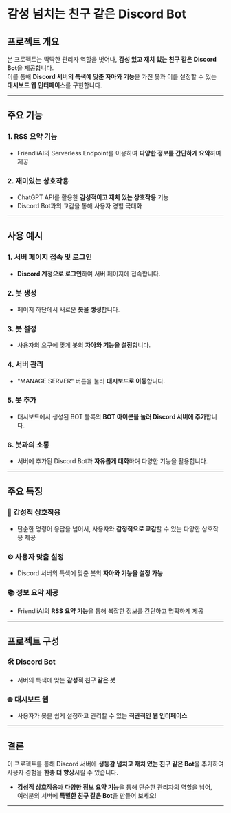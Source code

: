 # 감성 넘치는 친구 같은 Discord Bot

## 프로젝트 개요
본 프로젝트는 딱딱한 관리자 역할을 벗어나, **감성 있고 재치 있는 친구 같은 Discord Bot**을 제공합니다.  
이를 통해 **Discord 서버의 특색에 맞춘 자아와 기능**을 가진 봇과 이를 설정할 수 있는 **대시보드 웹 인터페이스**를 구현합니다.

---

## 주요 기능
### 1. **RSS 요약 기능**
- FriendliAI의 Serverless Endpoint를 이용하여 **다양한 정보를 간단하게 요약**하여 제공

### 2. **재미있는 상호작용**
- ChatGPT API를 활용한 **감성적이고 재치 있는 상호작용** 기능
- Discord Bot과의 교감을 통해 사용자 경험 극대화

---

## 사용 예시

### 1. **서버 페이지 접속 및 로그인**
- **Discord 계정으로 로그인**하여 서버 페이지에 접속합니다.

### 2. **봇 생성**
- 페이지 하단에서 새로운 **봇을 생성**합니다.

### 3. **봇 설정**
- 사용자의 요구에 맞게 봇의 **자아와 기능을 설정**합니다.

### 4. **서버 관리**
- "MANAGE SERVER" 버튼을 눌러 **대시보드로 이동**합니다.

### 5. **봇 추가**
- 대시보드에서 생성된 BOT 블록의 **BOT 아이콘을 눌러 Discord 서버에 추가**합니다.

### 6. **봇과의 소통**
- 서버에 추가된 Discord Bot과 **자유롭게 대화**하며 다양한 기능을 활용합니다.

---

## 주요 특징

### 💬 **감성적 상호작용**
- 단순한 명령어 응답을 넘어서, 사용자와 **감정적으로 교감**할 수 있는 다양한 상호작용 제공

### ⚙️ **사용자 맞춤 설정**
- Discord 서버의 특색에 맞춘 봇의 **자아와 기능을 설정 가능**

### 📚 **정보 요약 제공**
- FriendliAI의 **RSS 요약 기능**을 통해 복잡한 정보를 간단하고 명확하게 제공

---

## 프로젝트 구성

### 🛠️ **Discord Bot**
- 서버의 특색에 맞는 **감성적 친구 같은 봇**

### 🌐 **대시보드 웹**
- 사용자가 봇을 쉽게 설정하고 관리할 수 있는 **직관적인 웹 인터페이스**

---

## 결론
이 프로젝트를 통해 Discord 서버에 **생동감 넘치고 재치 있는 친구 같은 Bot**을 추가하여 사용자 경험을 **한층 더 향상**시킬 수 있습니다.

- **감성적 상호작용**과 **다양한 정보 요약 기능**을 통해 단순한 관리자의 역할을 넘어,  
  여러분의 서버에 **특별한 친구 같은 Bot**을 만들어 보세요!

---
